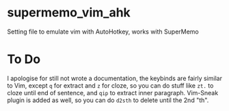 # supermemo_vim_ahk

Setting file to emulate vim with AutoHotkey, works with SuperMemo

# To Do

I apologise for still not wrote a documentation, the keybinds are fairly similar to Vim, except `q` for extract and `z` for cloze, so you can do stuff like `zt.` to cloze until end of sentence, and `qip` to extract inner paragraph. Vim-Sneak plugin is added as well, so you can do `d2sth` to delete until the 2nd "th".
